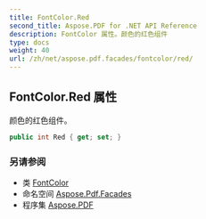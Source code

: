 ```yaml
---
title: FontColor.Red
second_title: Aspose.PDF for .NET API Reference
description: FontColor 属性。颜色的红色组件
type: docs
weight: 40
url: /zh/net/aspose.pdf.facades/fontcolor/red/
---
```

## FontColor.Red 属性

颜色的红色组件。

```csharp
public int Red { get; set; }
```

### 另请参阅

* 类 [FontColor](../)
* 命名空间 [Aspose.Pdf.Facades](../../../aspose.pdf.facades/)
* 程序集 [Aspose.PDF](../../../)